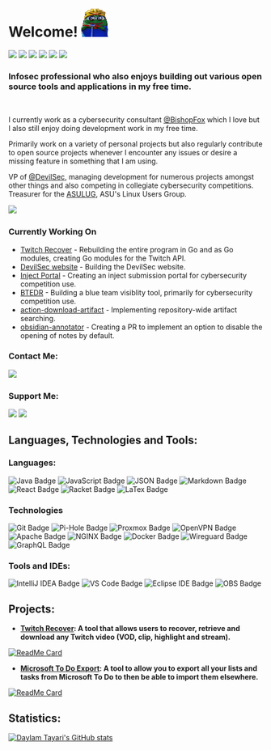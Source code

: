 # Welcome! ![](https://github.com/daylamtayari/daylamtayari/blob/master/peepoHey.gif)
  
<a href="https://github.com/daylamtayari"><img src="https://komarev.com/ghpvc/?username=daylamtayari&color=orange&style=flat-square&label=Views:" height=28/></a>
<a href="https://tayari.gg"><img src="https://img.shields.io/badge/WEBSITE-%23FF7139.svg?&style=for-the-badge&logo=firefox-browser&logoColor=white"></a>
<a href="https://github.com/daylamtayari/Resume/blob/master/resume.pdf"><img src="https://img.shields.io/badge/Resume-%23E6676B.svg?&style=for-the-badge&logoColor=white"/></a>
<a href="https://www.linkedin.com/in/daylamtayari"><img src="https://img.shields.io/badge/linkedin-%230077B5.svg?&style=for-the-badge&logo=linkedin&logoColor=white"/></a>
<a href="https://github.com/daylamtayari/PGP-Keys"><img src="https://img.shields.io/badge/PGP Keys-%230093DD.svg?&style=for-the-badge&logo=gnu-privacy-guard&logoColor=white"/></a>
<a href="https://github.com/daylamtayari"><img src="https://img.shields.io/github/followers/daylamtayari?color=222222&label=GH%20FOLLOWERS&logo=github&style=for-the-badge"/></a>

### Infosec professional who also enjoys building out various open source tools and applications in my free time.
  
<br/>

I currently work as a cybersecurity consultant [@BishopFox](https://github.com/BishopFox) which I love but I also still enjoy doing development work in my free time.

Primarily work on a variety of personal projects but also regularly contribute to open source projects whenever I encounter any issues or desire a missing feature in something that I am using.

VP of [@DevilSec](https://github.com/devilsec), managing development for numerous projects amongst other things and also competing in collegiate cybersecurity competitions.  
Treasurer for the [ASULUG](https://asulug.org), ASU's Linux Users Group.

<a href="https://github.com/daylamtayari/Resume/blob/master/resume.pdf"><img src="https://img.shields.io/badge/Check_out_my_Resume-%23E6676B.svg?&style=for-the-badge&logoColor=white"/></a>

### Currently Working On
- [Twitch Recover](https://github.com/twitchrecover) - Rebuilding the entire program in Go and as Go modules, creating Go modules for the Twitch API.
- [DevilSec website](https://github.com/devilsec/website) - Building the DevilSec website.
- [Inject Portal](https://github.com/devilsec/inject-portal) - Creating an inject submission portal for cybersecurity competition use.
- [BTEDR](https://github.com/devilsec/btedr) - Building a blue team visiblity tool, primarily for cybersecurity competition use.
- [action-download-artifact](https://github.com/dawidd6/action-download-artifact) - Implementing repository-wide artifact searching. 
- [obsidian-annotator](https://github.com/elias-sundqvist/obsidian-annotator) - Creating a PR to implement an option to disable the opening of notes by default.

### Contact Me:
<a href="mailto:daylam@tayari.gg"><img src="https://img.shields.io/badge/email-%238B89CC.svg?&style=for-the-badge&logo=protonmail&logoColor=white"/></a>

### Support Me:
<a href="https://ko-fi.com/tayari"><img src="https://img.shields.io/badge/tayari-%23FF5E5B.svg?&style=for-the-badge&logo=KoFi&logoColor=white&labelColor=black"></a> <a href="https://paypal.me/daylamtayari"><img src="https://img.shields.io/badge//daylamtayari-%2300457C.svg?&style=for-the-badge&logo=PayPal&logoColor=white&labelColor=black"></a> 

## Languages, Technologies and Tools:

### Languages:

![Java Badge](https://img.shields.io/badge/Java-007396?style=for-the-badge&labelColor=black&logo=java&logoColor=white) 
![JavaScript Badge](https://img.shields.io/badge/-Javascript-F0DB4F?style=for-the-badge&labelColor=black&logo=javascript&logoColor=white) 
![JSON Badge](https://img.shields.io/badge/JSON-000000?style=for-the-badge&labelColor=black&logo=json&logoColor=white) 
![Markdown Badge](https://img.shields.io/badge/Markdown-000000?style=for-the-badge&labelColor=black&logo=markdown&logoColor=white) 
![React Badge](https://img.shields.io/badge/React-61DAFB?style=for-the-badge&labelColor=black&logo=react&logoColor=white)
![Racket Badge](https://img.shields.io/badge/Racket-9F1D20?style=for-the-badge&labelColor=black&logo=Racket&logoColor=white)
![LaTex Badge](https://img.shields.io/badge/LaTex-008080?style=for-the-badge&labelColor=black&logo=LaTex&logoColor=white)

### Technologies

![Git Badge](https://img.shields.io/badge/Git-F05032?style=for-the-badge&labelColor=black&logo=git&logoColor=white) 
![Pi-Hole Badge](https://img.shields.io/badge/PiHole-F60D1A?style=for-the-badge&labelColor=black&logo=pi-hole&logoColor=white) 
![Proxmox Badge](https://img.shields.io/badge/Proxmox-E57000?style=for-the-badge&labelColor=black&logo=proxmox&logoColor=white)
![OpenVPN Badge](https://img.shields.io/badge/OpenVPN-EA7E20?style=for-the-badge&labelColor=black&logo=OpenVPN&logoColor=white)
![Apache Badge](https://img.shields.io/badge/apache-D22128?style=for-the-badge&labelColor=black&logo=apache&logoColor=white)
![NGINX Badge](https://img.shields.io/badge/nginx-269539?style=for-the-badge&labelColor=black&logo=nginx&logoColor=white)
![Docker Badge](https://img.shields.io/badge/docker-2496ED?style=for-the-badge&labelColor=black&logo=docker&logoColor=white)
![Wireguard Badge](https://img.shields.io/badge/wireguard-88171A?style=for-the-badge&labelColor=black&logo=Wireguard&logoColor=white)
![GraphQL Badge](https://img.shields.io/badge/GraphQL-E10098?style=for-the-badge&labelColor=black&logo=GraphQL&logoColor=white)

### Tools and IDEs:

![IntelliJ IDEA Badge](https://img.shields.io/badge/IntelliJ-000000?style=for-the-badge&labelColor=black&logo=IntelliJ-IDEA&logoColor=white)
![VS Code Badge](https://img.shields.io/badge/VSCode-007ACC?style=for-the-badge&labelColor=black&logo=Visual-Studio-Code&logoColor=white)
![Eclipse IDE Badge](https://img.shields.io/badge/Eclipse-2C2255?style=for-the-badge&labelColor=black&logo=Eclipse-IDE&logoColor=white)
![OBS Badge](https://img.shields.io/badge/OBS-302E31?style=for-the-badge&labelColor=black&logo=OBS-Studio&logoColor=white)

## Projects:
- **[**Twitch Recover**](https://github.com/TwitchRecover/TwitchRecover): A tool that allows users to **recover**, **retrieve** and **download** any Twitch video (VOD, clip, highlight and stream).**  

[![ReadMe Card](https://github-readme-stats.vercel.app/api/pin/?username=TwitchRecover&repo=TwitchRecover&show_icons=true&theme=great-gatsby)](https://github.com/TwitchRecover/TwitchRecover)

- **[**Microsoft To Do Export**](https://github.com/daylamtayari/Microsoft-To-Do-Export): A tool to allow you to export all your lists and tasks from Microsoft To Do to then be able to import them elsewhere.**

[![ReadMe Card](https://github-readme-stats.vercel.app/api/pin/?username=daylamtayari&repo=Microsoft-To-Do-Export&show_icons=true&theme=great-gatsby)](https://github.com/daylamtayari/Microsoft-To-Do-Export)

## Statistics:
[![Daylam Tayari's GitHub stats](https://github-readme-stats.vercel.app/api?username=daylamtayari&show_icons=true&theme=great-gatsby&count_private=true&hide=issues,contribs)](https://github.com/daylamtayari)
